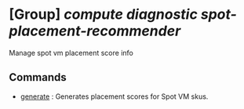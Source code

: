 # [Group] _compute diagnostic spot-placement-recommender_

Manage spot vm placement score info

## Commands

- [generate](/Commands/compute/diagnostic/spot-placement-recommender/_generate.md)
: Generates placement scores for Spot VM skus.
